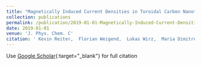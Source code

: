 ```yaml
---
title: "Magnetically Induced Current Densities in Toroidal Carbon Nanotubes"
collection: publications
permalink: /publication/2019-01-01-Magnetically-Induced-Current-Densities-in-Toroidal-Carbon-Nanotubes
date: 2019-01-01
venue: 'J. Phys. Chem. C'
citation: ' Kevin Reiter,  Florian Weigend,  Lukas Wirz,  Maria Dimitrova,  Dage Sundholm, &quot;Magnetically Induced Current Densities in Toroidal Carbon Nanotubes.&quot; J. Phys. Chem. C, 2019.'
---
```

Use [Google Scholar](https://scholar.google.com/scholar?q=Magnetically+Induced+Current+Densities+in+Toroidal+Carbon+Nanotubes){:target="_blank"} for full citation